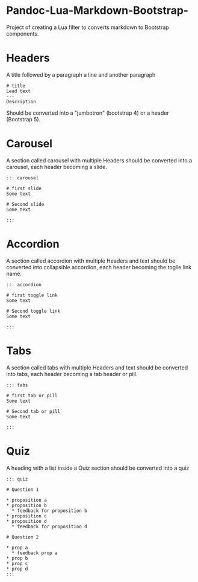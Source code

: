 # Pandoc-Lua-Markdown-Bootstrap-

Project of creating a Lua filter to converts markdown to Bootstrap components.

# Headers

A title followed by a paragraph a line and another paragraph
```
# title
Lead text
---
Description
```

Should be converted into a "jumbotron" (bootstrap 4) or a header (Bootstrap 5).




# Carousel
A section called carousel with multiple Headers should be converted into a carousel, each header becoming a slide.

```
::: carousel

# first slide
Some text

# Second slide
Some text

:::

```

# Accordion
A section called accordion with multiple Headers and text should be converted into collapsible accordion, each header becoming the toglle link name.

```
::: accordion

# first toggle link
Some text

# Second toggle link
Some text

:::

```



# Tabs
A section called tabs with multiple Headers and text should be converted into tabs, each header becoming a tab header or pill.

```
::: tabs

# first tab or pill
Some text

# Second tab or pill
Some text

:::

```



# Quiz
A heading with a list inside a Quiz section should be converted into a quiz

```
::: quiz

# Question 1

* proposition a
* proposition b
  * feedback for proposition b
* proposition c
* proposition d
  * feedback for proposition d
  
# Question 2

* prop a
  * feedback prop a
* prop b
* prop c
* prop d
:::
```
